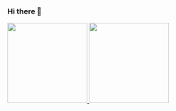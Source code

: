 ### Hi there 👋


<!-- **anapolima/anapolima** is a ✨ _special_ ✨ repository because its `README.md` (this file) appears on your GitHub profile.

Here are some ideas to get you started:

- 🔭 I’m currently working on ...
- 🌱 I’m currently learning Web Development, also I'm graduating on Software Engineering
- 👯 I’m looking to collaborate on ...
- 🤔 I’m looking for help with ...
- 💬 Ask me about ...
- 📫 How to reach me: ...
- 😄 Pronouns: ...
- ⚡ Fun fact: ... -->

<!-- I'm a 19 years girl with a passion for programming. I'm graduating in Software Engineering, currently in the second period, and also studying Web Development. -->

<div>
  <a href="https://github.com/anapolima">
  <img height="180em" src="https://github-readme-stats.vercel.app/api?username=anapolima&show_icons=true&theme=bluloco&include_all_commits=true&count_private=true"/>
  <img height="180em" src="https://github-readme-stats.vercel.app/api/top-langs/?username=anapolima&layout=compact&langs_count=16&theme=dracula"/>
</div>
